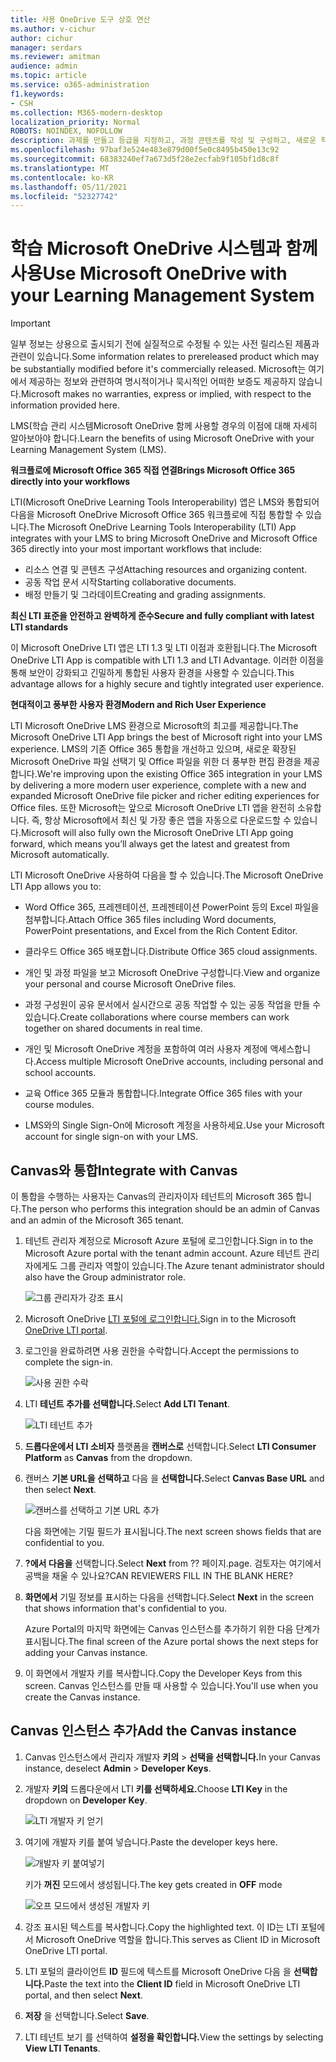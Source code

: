 ```yaml
---
title: 사용 OneDrive 도구 상호 연산
ms.author: v-cichur
author: cichur
manager: serdars
ms.reviewer: amitman
audience: admin
ms.topic: article
ms.service: o365-administration
f1.keywords:
- CSH
ms.collection: M365-modern-desktop
localization_priority: Normal
ROBOTS: NOINDEX, NOFOLLOW
description: 과제를 만들고 등급을 지정하고, 과정 콘텐츠를 작성 및 구성하고, 새로운 학습 도구 상호 OneDrive 앱을 사용하여 실시간으로 파일을 공동으로 작업합니다.
ms.openlocfilehash: 97baf3e524e483e879d00f5e0c8495b450e13c92
ms.sourcegitcommit: 68383240ef7a673d5f28e2ecfab9f105bf1d8c8f
ms.translationtype: MT
ms.contentlocale: ko-KR
ms.lasthandoff: 05/11/2021
ms.locfileid: "52327742"
---
```

# <a name="use-microsoft-onedrive-with-your-learning-management-system"></a><span data-ttu-id="95f8e-103">학습 Microsoft OneDrive 시스템과 함께 사용</span><span class="sxs-lookup"><span data-stu-id="95f8e-103">Use Microsoft OneDrive with your Learning Management System</span></span>

> [!IMPORTANT]
> <span data-ttu-id="95f8e-104">일부 정보는 상용으로 출시되기 전에 실질적으로 수정될 수 있는 사전 릴리스된 제품과 관련이 있습니다.</span><span class="sxs-lookup"><span data-stu-id="95f8e-104">Some information relates to prereleased product which may be substantially modified before it's commercially released.</span></span> <span data-ttu-id="95f8e-105">Microsoft는 여기에서 제공하는 정보와 관련하여 명시적이거나 묵시적인 어떠한 보증도 제공하지 않습니다.</span><span class="sxs-lookup"><span data-stu-id="95f8e-105">Microsoft makes no warranties, express or implied, with respect to the information provided here.</span></span>

<span data-ttu-id="95f8e-106">LMS(학습 관리 시스템Microsoft OneDrive 함께 사용할 경우의 이점에 대해 자세히 알아보아야 합니다.</span><span class="sxs-lookup"><span data-stu-id="95f8e-106">Learn the benefits of using Microsoft OneDrive with your Learning Management System (LMS).</span></span>

<span data-ttu-id="95f8e-107">**워크플로에 Microsoft Office 365 직접 연결**</span><span class="sxs-lookup"><span data-stu-id="95f8e-107">**Brings Microsoft Office 365 directly into your workflows**</span></span>

<span data-ttu-id="95f8e-108">LTI(Microsoft OneDrive Learning Tools Interoperability) 앱은 LMS와 통합되어 다음을 Microsoft OneDrive Microsoft Office 365 워크플로에 직접 통합할 수 있습니다.</span><span class="sxs-lookup"><span data-stu-id="95f8e-108">The Microsoft OneDrive Learning Tools Interoperability (LTI) App integrates with your LMS to bring Microsoft OneDrive and Microsoft Office 365 directly into your most important workflows that include:</span></span>

- <span data-ttu-id="95f8e-109">리소스 연결 및 콘텐츠 구성</span><span class="sxs-lookup"><span data-stu-id="95f8e-109">Attaching resources and organizing content.</span></span>
- <span data-ttu-id="95f8e-110">공동 작업 문서 시작</span><span class="sxs-lookup"><span data-stu-id="95f8e-110">Starting collaborative documents.</span></span>
- <span data-ttu-id="95f8e-111">배정 만들기 및 그라데이트</span><span class="sxs-lookup"><span data-stu-id="95f8e-111">Creating and grading assignments.</span></span>

<span data-ttu-id="95f8e-112">**최신 LTI 표준을 안전하고 완벽하게 준수**</span><span class="sxs-lookup"><span data-stu-id="95f8e-112">**Secure and fully compliant with latest LTI standards**</span></span>

<span data-ttu-id="95f8e-113">이 Microsoft OneDrive LTI 앱은 LTI 1.3 및 LTI 이점과 호환됩니다.</span><span class="sxs-lookup"><span data-stu-id="95f8e-113">The Microsoft OneDrive LTI App is compatible with LTI 1.3 and LTI Advantage.</span></span> <span data-ttu-id="95f8e-114">이러한 이점을 통해 보안이 강화되고 긴밀하게 통합된 사용자 환경을 사용할 수 있습니다.</span><span class="sxs-lookup"><span data-stu-id="95f8e-114">This advantage allows for a highly secure and tightly integrated user experience.</span></span>

<span data-ttu-id="95f8e-115">**현대적이고 풍부한 사용자 환경**</span><span class="sxs-lookup"><span data-stu-id="95f8e-115">**Modern and Rich User Experience**</span></span>

<span data-ttu-id="95f8e-116">LTI Microsoft OneDrive LMS 환경으로 Microsoft의 최고를 제공합니다.</span><span class="sxs-lookup"><span data-stu-id="95f8e-116">The Microsoft OneDrive LTI App brings the best of Microsoft right into your LMS experience.</span></span> <span data-ttu-id="95f8e-117">LMS의 기존 Office 365 통합을 개선하고 있으며, 새로운 확장된 Microsoft OneDrive 파일 선택기 및 Office 파일을 위한 더 풍부한 편집 환경을 제공합니다.</span><span class="sxs-lookup"><span data-stu-id="95f8e-117">We're improving upon the existing Office 365 integration in your LMS by delivering a more modern user experience, complete with a new and expanded Microsoft OneDrive file picker and richer editing experiences for Office files.</span></span> <span data-ttu-id="95f8e-118">또한 Microsoft는 앞으로 Microsoft OneDrive LTI 앱을 완전히 소유합니다. 즉, 항상 Microsoft에서 최신 및 가장 좋은 앱을 자동으로 다운로드할 수 있습니다.</span><span class="sxs-lookup"><span data-stu-id="95f8e-118">Microsoft will also fully own the Microsoft OneDrive LTI App going forward, which means you’ll always get the latest and greatest from Microsoft automatically.</span></span>

<span data-ttu-id="95f8e-119">LTI Microsoft OneDrive 사용하여 다음을 할 수 있습니다.</span><span class="sxs-lookup"><span data-stu-id="95f8e-119">The Microsoft OneDrive LTI App allows you to:</span></span>

- <span data-ttu-id="95f8e-120">Word Office 365, 프레젠테이션, 프레젠테이션 PowerPoint 등의 Excel 파일을 첨부합니다.</span><span class="sxs-lookup"><span data-stu-id="95f8e-120">Attach Office 365 files including Word documents, PowerPoint presentations, and Excel from the Rich Content Editor.</span></span>

- <span data-ttu-id="95f8e-121">클라우드 Office 365 배포합니다.</span><span class="sxs-lookup"><span data-stu-id="95f8e-121">Distribute Office 365 cloud assignments.</span></span>

- <span data-ttu-id="95f8e-122">개인 및 과정 파일을 보고 Microsoft OneDrive 구성합니다.</span><span class="sxs-lookup"><span data-stu-id="95f8e-122">View and organize your personal and course Microsoft OneDrive files.</span></span>

- <span data-ttu-id="95f8e-123">과정 구성원이 공유 문서에서 실시간으로 공동 작업할 수 있는 공동 작업을 만들 수 있습니다.</span><span class="sxs-lookup"><span data-stu-id="95f8e-123">Create collaborations where course members can work together on shared documents in real time.</span></span>

- <span data-ttu-id="95f8e-124">개인 및 Microsoft OneDrive 계정을 포함하여 여러 사용자 계정에 액세스합니다.</span><span class="sxs-lookup"><span data-stu-id="95f8e-124">Access multiple Microsoft OneDrive accounts, including personal and school accounts.</span></span>

- <span data-ttu-id="95f8e-125">교육 Office 365 모듈과 통합합니다.</span><span class="sxs-lookup"><span data-stu-id="95f8e-125">Integrate Office 365 files with your course modules.</span></span>

- <span data-ttu-id="95f8e-126">LMS와의 Single Sign-On에 Microsoft 계정을 사용하세요.</span><span class="sxs-lookup"><span data-stu-id="95f8e-126">Use your Microsoft account for single sign-on with your LMS.</span></span>

## <a name="integrate-with-canvas"></a><span data-ttu-id="95f8e-127">Canvas와 통합</span><span class="sxs-lookup"><span data-stu-id="95f8e-127">Integrate with Canvas</span></span>

<span data-ttu-id="95f8e-128">이 통합을 수행하는 사용자는 Canvas의 관리자이자 테넌트의 Microsoft 365 합니다.</span><span class="sxs-lookup"><span data-stu-id="95f8e-128">The person who performs this integration should be an admin of Canvas and an admin of the Microsoft 365 tenant.</span></span>

1. <span data-ttu-id="95f8e-129">테넌트 관리자 계정으로 Microsoft Azure 포털에 로그인합니다.</span><span class="sxs-lookup"><span data-stu-id="95f8e-129">Sign in to the Microsoft Azure portal with the tenant admin account.</span></span> <span data-ttu-id="95f8e-130">Azure 테넌트 관리자에게도 그룹 관리자 역할이 있습니다.</span><span class="sxs-lookup"><span data-stu-id="95f8e-130">The Azure tenant administrator should also have the Group administrator role.</span></span>

    ![그룹 관리자가 강조 표시](../media/lti-media/lti-group-admin.png)

2. <span data-ttu-id="95f8e-132">Microsoft OneDrive [LTI 포털에 로그인합니다.](https://odltiappnl.azurewebsites.net/admin)</span><span class="sxs-lookup"><span data-stu-id="95f8e-132">Sign in to the Microsoft [OneDrive LTI portal](https://odltiappnl.azurewebsites.net/admin).</span></span>

3. <span data-ttu-id="95f8e-133">로그인을 완료하려면 사용 권한을 수락합니다.</span><span class="sxs-lookup"><span data-stu-id="95f8e-133">Accept the permissions to complete the sign-in.</span></span>

    ![사용 권한 수락](../media/lti-media/lti-permissions.png)

4. <span data-ttu-id="95f8e-135">LTI **테넌트 추가를 선택합니다.**</span><span class="sxs-lookup"><span data-stu-id="95f8e-135">Select **Add LTI Tenant**.</span></span>

     ![LTI 테넌트 추가](../media/lti-media/lti-add-tenant.png)

5. <span data-ttu-id="95f8e-137">**드롭다운에서 LTI 소비자** 플랫폼을 **캔버스로** 선택합니다.</span><span class="sxs-lookup"><span data-stu-id="95f8e-137">Select **LTI Consumer Platform** as **Canvas** from the dropdown.</span></span>

6. <span data-ttu-id="95f8e-138">캔버스 **기본 URL을 선택하고** 다음 을 **선택합니다.**</span><span class="sxs-lookup"><span data-stu-id="95f8e-138">Select **Canvas Base URL** and then select **Next**.</span></span>

    ![캔버스를 선택하고 기본 URL 추가](../media/lti-media/lti-canvas-base-url.png)

   <span data-ttu-id="95f8e-140">다음 화면에는 기밀 필드가 표시됩니다.</span><span class="sxs-lookup"><span data-stu-id="95f8e-140">The next screen shows fields that are confidential to you.</span></span>

7. <span data-ttu-id="95f8e-141">**?에서 다음을** 선택합니다.</span><span class="sxs-lookup"><span data-stu-id="95f8e-141">Select **Next** from ??</span></span> <span data-ttu-id="95f8e-142">페이지.</span><span class="sxs-lookup"><span data-stu-id="95f8e-142">page.</span></span> <span data-ttu-id="95f8e-143">검토자는 여기에서 공백을 채울 수 있나요?</span><span class="sxs-lookup"><span data-stu-id="95f8e-143">CAN REVIEWERS FILL IN THE BLANK HERE?</span></span>

8. <span data-ttu-id="95f8e-144">**화면에서** 기밀 정보를 표시하는 다음을 선택합니다.</span><span class="sxs-lookup"><span data-stu-id="95f8e-144">Select **Next** in the screen that shows information that's confidential to you.</span></span>

   <span data-ttu-id="95f8e-145">Azure Portal의 마지막 화면에는 Canvas 인스턴스를 추가하기 위한 다음 단계가 표시됩니다.</span><span class="sxs-lookup"><span data-stu-id="95f8e-145">The final screen of the Azure portal shows the next steps for adding your Canvas instance.</span></span>

9. <span data-ttu-id="95f8e-146">이 화면에서 개발자 키를 복사합니다.</span><span class="sxs-lookup"><span data-stu-id="95f8e-146">Copy the Developer Keys from this screen.</span></span> <span data-ttu-id="95f8e-147">Canvas 인스턴스를 만들 때 사용할 수 있습니다.</span><span class="sxs-lookup"><span data-stu-id="95f8e-147">You'll use when you create the Canvas instance.</span></span>

## <a name="add-the-canvas-instance"></a><span data-ttu-id="95f8e-148">Canvas 인스턴스 추가</span><span class="sxs-lookup"><span data-stu-id="95f8e-148">Add the Canvas instance</span></span>

1. <span data-ttu-id="95f8e-149">Canvas 인스턴스에서 관리자 개발자 **키의**  >  **선택을 선택합니다.**</span><span class="sxs-lookup"><span data-stu-id="95f8e-149">In your Canvas instance, deselect **Admin** > **Developer Keys**.</span></span>

2. <span data-ttu-id="95f8e-150">개발자 **키의** 드롭다운에서 LTI **키를 선택하세요.**</span><span class="sxs-lookup"><span data-stu-id="95f8e-150">Choose **LTI Key** in the dropdown on **Developer Key**.</span></span>

   ![LTI 개발자 키 얻기](../media/lti-media/lti-developer-keys.png)

3. <span data-ttu-id="95f8e-152">여기에 개발자 키를 붙여 넣습니다.</span><span class="sxs-lookup"><span data-stu-id="95f8e-152">Paste the developer keys here.</span></span>

     ![개발자 키 붙여넣기](../media/lti-media/lti-developer-keys.png)

   <span data-ttu-id="95f8e-154">키가 **꺼진** 모드에서 생성됩니다.</span><span class="sxs-lookup"><span data-stu-id="95f8e-154">The key gets created in **OFF** mode</span></span>

   ![오프 모드에서 생성된 개발자 키](../media/lti-media/lti-copy-developer-keys.png)

4. <span data-ttu-id="95f8e-156">강조 표시된 텍스트를 복사합니다.</span><span class="sxs-lookup"><span data-stu-id="95f8e-156">Copy the highlighted text.</span></span>
    <span data-ttu-id="95f8e-157">이 ID는 LTI 포털에서 Microsoft OneDrive 역할을 합니다.</span><span class="sxs-lookup"><span data-stu-id="95f8e-157">This serves as Client ID in Microsoft OneDrive LTI portal.</span></span>

5. <span data-ttu-id="95f8e-158">LTI 포털의 클라이언트 **ID** 필드에 텍스트를 Microsoft OneDrive 다음 을 **선택합니다.**</span><span class="sxs-lookup"><span data-stu-id="95f8e-158">Paste the text into the **Client ID** field in Microsoft OneDrive LTI portal, and then select **Next**.</span></span>

6. <span data-ttu-id="95f8e-159">**저장** 을 선택합니다.</span><span class="sxs-lookup"><span data-stu-id="95f8e-159">Select **Save**.</span></span>

7. <span data-ttu-id="95f8e-160">LTI 테넌트 보기 를 선택하여 **설정을 확인합니다.**</span><span class="sxs-lookup"><span data-stu-id="95f8e-160">View the settings by selecting **View LTI Tenants**.</span></span>
